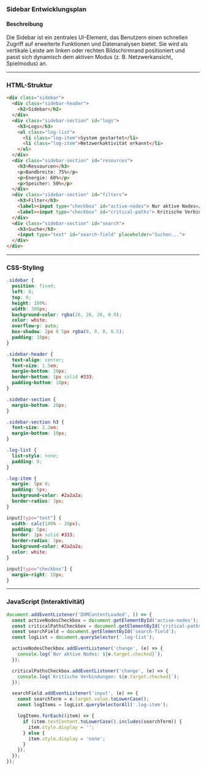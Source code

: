 ### Sidebar Entwicklungsplan

#### **Beschreibung**
Die Sidebar ist ein zentrales UI-Element, das Benutzern einen schnellen Zugriff auf erweiterte Funktionen und Datenanalysen bietet. Sie wird als vertikale Leiste am linken oder rechten Bildschirmrand positioniert und passt sich dynamisch dem aktiven Modus (z. B. Netzwerkansicht, Spielmodus) an.

---

### **HTML-Struktur**
```html
<div class="sidebar">
  <div class="sidebar-header">
    <h2>Sidebar</h2>
  </div>
  <div class="sidebar-section" id="logs">
    <h3>Logs</h3>
    <ul class="log-list">
      <li class="log-item">System gestartet</li>
      <li class="log-item">Netzwerkaktivität erkannt</li>
    </ul>
  </div>
  <div class="sidebar-section" id="resources">
    <h3>Ressourcen</h3>
    <p>Bandbreite: 75%</p>
    <p>Energie: 60%</p>
    <p>Speicher: 50%</p>
  </div>
  <div class="sidebar-section" id="filters">
    <h3>Filter</h3>
    <label><input type="checkbox" id="active-nodes"> Nur aktive Nodes</label>
    <label><input type="checkbox" id="critical-paths"> Kritische Verbindungen</label>
  </div>
  <div class="sidebar-section" id="search">
    <h3>Suche</h3>
    <input type="text" id="search-field" placeholder="Suchen...">
  </div>
</div>
```

---

### **CSS-Styling**
```css
.sidebar {
  position: fixed;
  left: 0;
  top: 0;
  height: 100%;
  width: 300px;
  background-color: rgba(26, 26, 26, 0.9);
  color: white;
  overflow-y: auto;
  box-shadow: 2px 0 5px rgba(0, 0, 0, 0.5);
  padding: 10px;
}

.sidebar-header {
  text-align: center;
  font-size: 1.5em;
  margin-bottom: 20px;
  border-bottom: 1px solid #333;
  padding-bottom: 10px;
}

.sidebar-section {
  margin-bottom: 20px;
}

.sidebar-section h3 {
  font-size: 1.2em;
  margin-bottom: 10px;
}

.log-list {
  list-style: none;
  padding: 0;
}

.log-item {
  margin: 5px 0;
  padding: 5px;
  background-color: #2a2a2a;
  border-radius: 3px;
}

input[type="text"] {
  width: calc(100% - 20px);
  padding: 5px;
  border: 1px solid #333;
  border-radius: 3px;
  background-color: #2a2a2a;
  color: white;
}

input[type="checkbox"] {
  margin-right: 10px;
}
```

---

### **JavaScript (Interaktivität)**
```javascript
document.addEventListener('DOMContentLoaded', () => {
  const activeNodesCheckbox = document.getElementById('active-nodes');
  const criticalPathsCheckbox = document.getElementById('critical-paths');
  const searchField = document.getElementById('search-field');
  const logList = document.querySelector('.log-list');

  activeNodesCheckbox.addEventListener('change', (e) => {
    console.log(`Nur aktive Nodes: ${e.target.checked}`);
  });

  criticalPathsCheckbox.addEventListener('change', (e) => {
    console.log(`Kritische Verbindungen: ${e.target.checked}`);
  });

  searchField.addEventListener('input', (e) => {
    const searchTerm = e.target.value.toLowerCase();
    const logItems = logList.querySelectorAll('.log-item');

    logItems.forEach((item) => {
      if (item.textContent.toLowerCase().includes(searchTerm)) {
        item.style.display = '';
      } else {
        item.style.display = 'none';
      }
    });
  });
});
```

